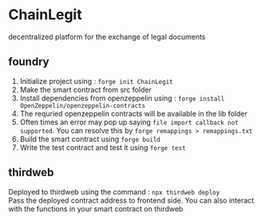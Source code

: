 # ChainLegit
decentralized platform for the exchange of legal documents

## foundry 
1. Initialize project using : ```forge init ChainLegit```
2. Make the smart contract from src folder
3. Install dependencies from openzeppelin using : ```forge install OpenZeppelin/openzeppelin-contracts```
4. The requried openzeppelin contracts will be available in the lib folder
5. Often times an error may pop up saying ```file import callback not supported```. You can resolve this by  ```forge remappings > remappings.txt```
6. Build the smart contract using ```forge build```
7. Write the test contract and test it using ```forge test```
## thirdweb
Deployed to thirdweb using the command : ```npx thirdweb deploy```  
Pass the deployed contract address to frontend side. You can also interact with the functions in your smart contract on thirdweb
